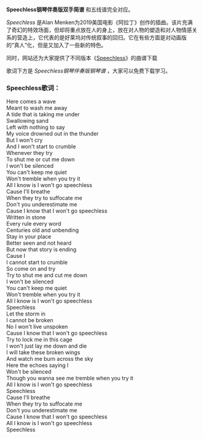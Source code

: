 

**Speechless钢琴伴奏版双手简谱** 和五线谱完全对应。

_Speechless_ 是Alan
Menken为2019美国电影《阿拉丁》创作的插曲。该片充满了奇幻的特效场面，但却将重点放在人的身上，放在对人物的塑造和对人物情感关系的营造上，它代表的是好莱坞对传统叙事的回归。它在有些方面是对动画版的“真人”化，但是又加入了一些新的特色。

同时，网站还为大家提供了不同版本《[Speechless](Music-10469-Speechless-阿拉丁原声音乐.html
"Speechless")》的曲谱下载

歌词下方是 _Speechless钢琴伴奏版钢琴谱_ ，大家可以免费下载学习。

### Speechless歌词：

Here comes a wave  
Meant to wash me away  
A tide that is taking me under  
Swallowing sand  
Left with nothing to say  
My voice drowned out in the thunder  
But I won't cry  
And I won't start to crumble  
Whenever they try  
To shut me or cut me down  
I won't be silenced  
You can't keep me quiet  
Won't tremble when you try it  
All I know is I won't go speechless  
Cause I'll breathe  
When they try to suffocate me  
Don't you underestimate me  
Cause I know that I won't go speechless  
Written in stone  
Every rule every word  
Centuries old and unbending  
Stay in your place  
Better seen and not heard  
But now that story is ending  
Cause I  
I cannot start to crumble  
So come on and try  
Try to shut me and cut me down  
I won't be silenced  
You can't keep me quiet  
Won't tremble when you try it  
All I know is I won't go speechless  
Speechless  
Let the storm in  
I cannot be broken  
No I won't live unspoken  
Cause I know that I won't go speechless  
Try to lock me in this cage  
I won't just lay me down and die  
I will take these broken wings  
And watch me burn across the sky  
Here the echoes saying I  
Won't be silenced  
Though you wanna see me tremble when you try it  
All I know is I won't go speechless  
Speechless  
Cause I'll breathe  
When they try to suffocate me  
Don't you underestimate me  
Cause I know that I won't go speechless  
All I know is I won't go speechless  
Speechless

